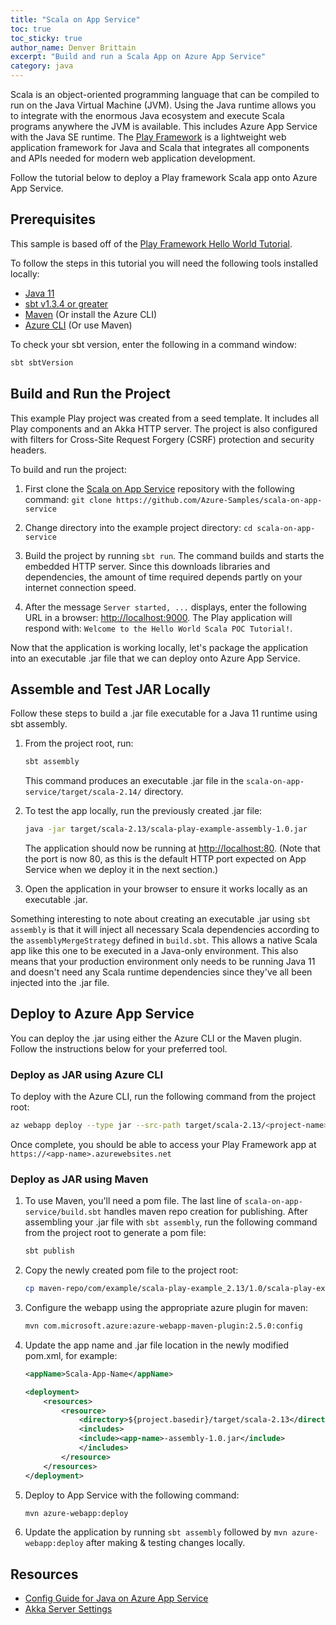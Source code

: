 ```yaml
---
title: "Scala on App Service"
toc: true
toc_sticky: true
author_name: Denver Brittain
excerpt: "Build and run a Scala App on Azure App Service"
category: java
---
```


Scala is an object-oriented programming language that can be compiled to run on the Java Virtual Machine (JVM). Using the Java runtime allows you to integrate with the enormous Java ecosystem and execute Scala programs anywhere the JVM is available. This includes Azure App Service with the Java SE runtime. The [Play Framework](https://www.playframework.com/) is a lightweight web application framework for Java and Scala that integrates all components and APIs needed for modern web application development.

Follow the tutorial below to deploy a Play framework Scala app onto Azure App Service.

## Prerequisites

This sample is based off of the [Play Framework Hello World Tutorial](https://github.com/playframework/play-samples/tree/2.8.x/play-scala-hello-world-tutorial). 

To follow the steps in this tutorial you will need the following tools installed locally: 

* [Java 11](https://docs.microsoft.com/en-us/java/openjdk/download#openjdk-11)
* [sbt v1.3.4 or greater](http://www.scala-sbt.org/download.html)
* [Maven](https://maven.apache.org/install.html) (Or install the Azure CLI)
* [Azure CLI](https://docs.microsoft.com/en-us/cli/azure/install-azure-cli) (Or use Maven)

To check your sbt version, enter the following in a command window:

```bash
sbt sbtVersion
```

## Build and Run the Project

This example Play project was created from a seed template. It includes all Play components and an Akka HTTP server. The project is also configured with filters for Cross-Site Request Forgery (CSRF) protection and security headers.

To build and run the project:

1. First clone the [Scala on App Service](https://github.com/Azure-Samples/scala-on-app-service) repository with the following command: `git clone https://github.com/Azure-Samples/scala-on-app-service` 

2. Change directory into the example project directory: `cd scala-on-app-service`

2. Build the project by running `sbt run`. The command builds and starts the embedded HTTP server. Since this downloads libraries and dependencies, the amount of time required depends partly on your internet connection speed.

3. After the message `Server started, ...` displays, enter the following URL in a browser: <http://localhost:9000>. The Play application will respond with: `Welcome to the Hello World Scala POC Tutorial!`.

Now that the application is working locally, let's package the application into an executable .jar file that we can deploy onto Azure App Service.

## Assemble and Test JAR Locally

Follow these steps to build a .jar file executable for a Java 11 runtime using sbt assembly.

1. From the project root, run: 

    ```bash
    sbt assembly
    ```

    This command produces an executable .jar file in the `scala-on-app-service/target/scala-2.14/` directory.

2. To test the app locally, run the previously created .jar file:  

    ```bash
    java -jar target/scala-2.13/scala-play-example-assembly-1.0.jar
    ```

    The application should now be running at <http://localhost:80>. (Note that the port is now 80, as this is the default HTTP port expected on App Service when we deploy it in the next section.)

3. Open the application in your browser to ensure it works locally as an executable .jar.

Something interesting to note about creating an executable .jar using `sbt assembly` is that it will inject all necessary Scala dependencies according to the `assemblyMergeStrategy` defined in `build.sbt`. This allows a native Scala app like this one to be executed in a Java-only environment. This also means that your production environment only needs to be running Java 11 and doesn't need any Scala runtime dependencies since they've all been injected into the .jar file.

## Deploy to Azure App Service

You can deploy the .jar using either the Azure CLI or the Maven plugin. Follow the instructions below for your preferred tool.

### Deploy as JAR using Azure CLI

To deploy with the Azure CLI, run the following command from the project root:

```bash
az webapp deploy --type jar --src-path target/scala-2.13/<project-name>-assembly-<version>.jar --name <app-name> --resource-group <resource-group>
```

Once complete, you should be able to access your Play Framework app at `https://<app-name>.azurewebsites.net`

### Deploy as JAR using Maven

1. To use Maven, you'll need a pom file. The last line of `scala-on-app-service/build.sbt` handles maven repo creation for publishing. After assembling your .jar file with `sbt assembly`, run the following command from the project root to generate a pom file: 

    ```bash
    sbt publish
    ```

2. Copy the newly created pom file to the project root: 

    ```bash
    cp maven-repo/com/example/scala-play-example_2.13/1.0/scala-play-example_2.13-1.0.pom pom.xml
    ```

3. Configure the webapp using the appropriate azure plugin for maven:

    ```bash
    mvn com.microsoft.azure:azure-webapp-maven-plugin:2.5.0:config
    ```

4. Update the app name and .jar file location in the newly modified pom.xml, for example: 

    ```xml
    <appName>Scala-App-Name</appName>
    ```

    ```xml
    <deployment>
        <resources>
            <resource>
                <directory>${project.basedir}/target/scala-2.13</directory>
                <includes>
                <include><app-name>-assembly-1.0.jar</include>
                </includes>
            </resource>
        </resources>
    </deployment>
    ```

5. Deploy to App Service with the following command:

    ```bash
    mvn azure-webapp:deploy
    ```

6. Update the application by running `sbt assembly` followed by `mvn azure-webapp:deploy` after making & testing changes locally.


## Resources

- [Config Guide for Java on Azure App Service](https://docs.microsoft.com/azure/app-service/configure-language-java)
- [Akka Server Settings](https://www.playframework.com/documentation/2.8.x/SettingsAkkaHttp)
